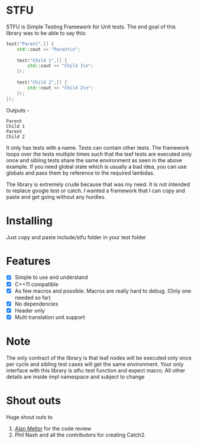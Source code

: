 # STFU

STFU is Simple Testing Framework for Unit tests. The end goal of this 
library was to be able to say this:

```cpp
test("Parent",[] {
    std::cout << "Parent\n";
    
    test("Child 1",[] {
        std::cout << "Child 1\n";
    });
    
    test("Child 2",[] {
        std::cout << "Child 2\n";
    });
});
```

Outputs -

```
Parent
Child 1
Parent
Child 2
```

It only has tests with a name. Tests can contain other tests. 
The framework loops over the tests multiple times such that the leaf 
tests are executed only once and sibling tests share the same environment 
as seen in the above example. If you need global state which is usually 
a bad idea, you can use globals and pass them by reference to the required
lambdas.

The library is extremely crude because that was my need. It is not 
intended to replace google test or catch. I wanted a framework that 
I can copy and paste and get going without any hurdles.

# Installing

Just copy and paste include/stfu folder in your test folder

# Features
- [X] Simple to use and understand
- [X] C++11 compatible
- [X] As few macros and possible. Macros are really hard to debug. 
  (Only one needed so far)
- [X] No dependencies
- [X] Header only
- [X] Multi translation unit support

# Note

The only contract of the library is that leaf nodes will be executed 
only once per cycle and sibling test cases will get the same environment.
Your only interface with this library is stfu::test function and expect macro.
All other details are inside impl namespace and subject to change

# Shout outs

Huge shout outs to

1. [Alan Mellor](https://www.linkedin.com/in/alan-mellor-15177927/) 
   for the code review
2. Phil Nash and all the contributors for creating Catch2.
